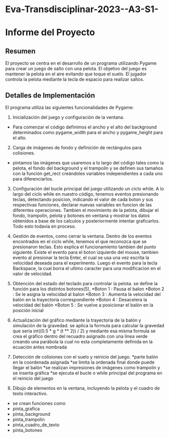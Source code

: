 # Eva-Transdisciplinar-2023--A3-S1-

# Informe del Proyecto

## Resumen

El proyecto se centra en el desarrollo de un programa utilizando Pygame para crear un juego de salto con una pelota. El objetivo del juego es mantener la pelota en el aire evitando que toque el suelo. El jugador controla la pelota mediante la tecla de espacio para realizar saltos.

## Detalles de Implementación

El programa utiliza las siguientes funcionalidades de Pygame:

1.  Inicialización del juego y configuración de la ventana.
* Para comenzar el código definimos el ancho y el alto del background determinados como pygame_width para el ancho y pygame_height para el alto.

2.  Carga de imágenes de fondo y definición de rectángulos para colisiones.
* pintamos las imágenes que usaremos a lo largo del código tales como la pelota, el fondo del background y el trampolín y se definen sus tamaños con la función get_rect creándoles variables independientes a cada uno para diferenciarlos. 

3.  Configuración del bucle principal del juego utilizando un ciclo while.
			A lo largo del ciclo while en nuestro código, tenemos   eventos presionando teclas, detectando posicion, indicando el valor de cada boton y sus respectivas funciones, declarar nuevas variables en funcion de las diferentes operaciones. Tambien el movimiento de la pelota, dibujar el fondo, trampolin, pelota y botones en ventana y mostrar los datos obtenidos a base de los calculos y posteriormente intentar graficarlos. Todo esto todavia en proceso.
			
4.  Gestión de eventos, como cerrar la ventana.
			Dentro de los eventos encontrados en el ciclo while, tenemos el que reconozca que se presionaron teclas. Esto explica el funcionamiento tambien del punto siguiente. Existe el evento para el boton izquierdo del mouse, tambien evento al presionar la tecla Enter, el cual se usa una vez escrita la velocidad deseada para el experimento. Luego el evento para la tecla Backspace, la cual borra el ultimo caracter para una modificacion en el valor de velocidad.
			
5.  Obtención del estado del teclado para controlar la pelota.
          se define la función para los distintos botones(5), 
          *Boton 1 : Pausa el balon
          *Boton 2 : Se le asigna la velocidad al balon 
          *Boton 3 :  Aumenta la velocidad del balón en la trayectoria correspondiente
          *Boton 4 : Desacelera la velocidad del balón
          *Boton 5 : Se vuelve a posicionar el balón en la posición inicial
          
6.  Actualización del gráfico mediante la trayectoria de la balón y simulación de la gravedad.
        se aplica la formula para calcular la gravedad que seria int((0.5  *  g  * (t  **  2)) /  2) y mediante esa misma formula se crea el gráfico dentro del recuadro asignado con una linea verde creando una parábola la cual no esta completamente definida en la ecuación antes nombrada 
        
7.  Detección de colisiones con el suelo y reinicio del juego.
*parte balón en la coordenada asignada
*se limita la ordenada final donde puede llegar el balón
*se realizan impresiones de imágenes como trampolín y se inserta gráfica
*se ejecuta el bucle o while principal del programa en el reinicio del juego
8.  Dibujo de elementos en la ventana, incluyendo la pelota y el cuadro de texto interactivo.
* se crean funciones como
* pinta_grafica
* pinta_background
* pinta_trampolin 
* pinta_cuadro_de_texto
* pinta_botones

